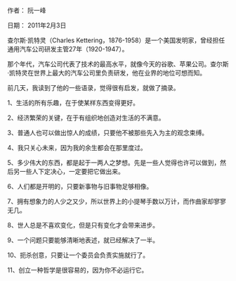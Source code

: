 作者： 阮一峰

日期： 2011年2月3日

查尔斯·凯特灵（Charles Kettering，1876-1958）是一个美国发明家，曾经担任通用汽车公司研发主管27年（1920-1947）。

那个年代，汽车公司代表了技术的最高水平，就像今天的谷歌、苹果公司。查尔斯·凯特灵在世界上最大的汽车公司里负责研发，他在业界的地位可想而知。

前几天，我读到了他的一些语录，觉得很有启发，就做了摘录。

1、生活的所有乐趣，在于使某样东西变得更好。

2、经济繁荣的关键，在于有组织地创造对生活的不满意。

3、普通人也可以做出惊人的成绩，只要他不被那些先入为主的观念束缚。

4、我只关心未来，因为我的余生都会在那里度过。

5、多少伟大的东西，都是起于一两人之梦想。先是一些人觉得也许可以做到，然后另一些人下定决心，一定要把它做出来。

6、人们都是开明的，只要新事物与旧事物足够相像。

7、拥有想象力的人少之又少，所以世界上的小提琴手数以万计，而作曲家却寥寥无几。

8、世人总是不喜欢变化，但是只有变化才会带来进步。

9、一个问题只要能够清晰地表述，就已经解决了一半。

10、扼杀创意，只要让一个委员会负责实施就行了。

11、创立一种哲学是很容易的，因为你不必运行它。